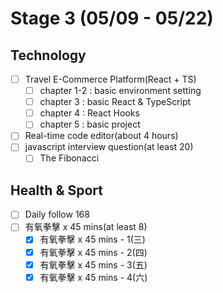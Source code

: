 # Stage 3 (05/09 - 05/22)

## Technology

- [ ] Travel E-Commerce Platform(React + TS)
  - [ ] chapter 1-2 : basic environment setting
  - [ ] chapter 3 : basic React & TypeScript
  - [ ] chapter 4 : React Hooks
  - [ ] chapter 5 : basic project
- [ ] Real-time code editor(about 4 hours)
- [ ] javascript interview question(at least 20)
  - [ ] The Fibonacci

## Health & Sport

- [ ] Daily follow 168
- [ ] 有氧拳擊 x 45 mins(at least 8)
  - [x] 有氧拳擊 x 45 mins - 1(三)
  - [x] 有氧拳擊 x 45 mins - 2(四)
  - [x] 有氧拳擊 x 45 mins - 3(五)
  - [x] 有氧拳擊 x 45 mins - 4(六)

